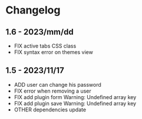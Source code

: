 # Changelog

## 1.6 - 2023/mm/dd

- FIX active tabs CSS class
- FIX syntax error on themes view

## 1.5 - 2023/11/17

- ADD user can change his password
- FIX error when removing a user
- FIX add plugin form Warning: Undefined array key
- FIX add plugin save Warning: Undefined array key
- OTHER dependencies update
